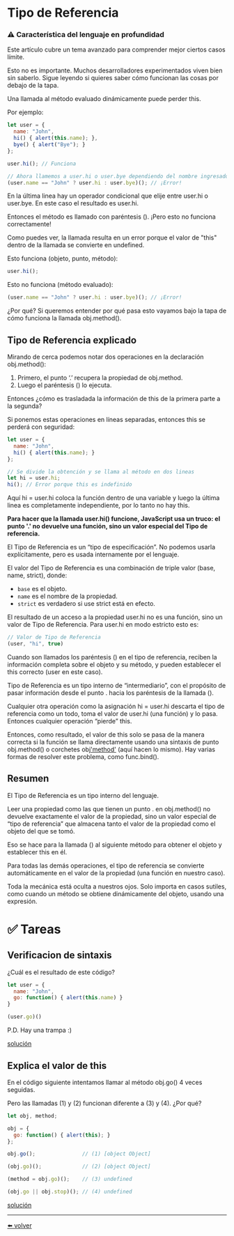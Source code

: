 # Tipo de Referencia

### ⚠️ Característica del lenguaje en profundidad
Este artículo cubre un tema avanzado para comprender mejor ciertos casos límite.

Esto no es importante. Muchos desarrolladores experimentados viven bien sin saberlo. Sigue leyendo si quieres saber cómo funcionan las cosas por debajo de la tapa.

Una llamada al método evaluado dinámicamente puede perder this.

Por ejemplo:

````js
let user = {
  name: "John",
  hi() { alert(this.name); },
  bye() { alert("Bye"); }
};

user.hi(); // Funciona

// Ahora llamemos a user.hi o user.bye dependiendo del nombre ingresado
(user.name == "John" ? user.hi : user.bye)(); // ¡Error!
````

En la última linea hay un operador condicional que elije entre user.hi o user.bye. En este caso el resultado es user.hi.

Entonces el método es llamado con paréntesis (). ¡Pero esto no funciona correctamente!

Como puedes ver, la llamada resulta en un error porque el valor de "this" dentro de la llamada se convierte en undefined.

Esto funciona (objeto, punto, método):

````js
user.hi();
````

Esto no funciona (método evaluado):

````js
(user.name == "John" ? user.hi : user.bye)(); // ¡Error!
````

¿Por qué? Si queremos entender por qué pasa esto vayamos bajo la tapa de cómo funciona la llamada obj.method().

## Tipo de Referencia explicado

Mirando de cerca podemos notar dos operaciones en la declaración obj.method():

1.  Primero, el punto ‘.’ recupera la propiedad de obj.method.
2.  Luego el paréntesis () lo ejecuta.

Entonces ¿cómo es trasladada la información de this de la primera parte a la segunda?

Si ponemos estas operaciones en líneas separadas, entonces this se perderá con seguridad:

````js
let user = {
  name: "John",
  hi() { alert(this.name); }
};

// Se divide la obtención y se llama al método en dos lineas
let hi = user.hi;
hi(); // Error porque this es indefinido
````

Aquí hi = user.hi coloca la función dentro de una variable y luego la última linea es completamente independiente, por lo tanto no hay this.

**Para hacer que la llamada user.hi() funcione, JavaScript usa un truco: el punto '.' no devuelve una función, sino un valor especial del Tipo de referencia.**

El Tipo de Referencia es un “tipo de especificación”. No podemos usarla explícitamente, pero es usada internamente por el lenguaje.

El valor del Tipo de Referencia es una combinación de triple valor (base, name, strict), donde:

* `base` es el objeto.
* `name` es el nombre de la propiedad.
* `strict` es verdadero si use strict está en efecto.

El resultado de un acceso a la propiedad user.hi no es una función, sino un valor de Tipo de Referencia. Para user.hi en modo estricto esto es:

````js
// Valor de Tipo de Referencia
(user, "hi", true)
````

Cuando son llamados los paréntesis () en el tipo de referencia, reciben la información completa sobre el objeto y su método, y pueden establecer el this correcto (user en este caso).

Tipo de Referencia es un tipo interno de “intermediario”, con el propósito de pasar información desde el punto . hacia los paréntesis de la llamada ().

Cualquier otra operación como la asignación hi = user.hi descarta el tipo de referencia como un todo, toma el valor de user.hi (una función) y lo pasa. Entonces cualquier operación “pierde” this.

Entonces, como resultado, el valor de this solo se pasa de la manera correcta si la función se llama directamente usando una sintaxis de punto obj.method() o corchetes obj['method']() (aquí hacen lo mismo). Hay varias formas de resolver este problema, como func.bind().

## Resumen

El Tipo de Referencia es un tipo interno del lenguaje.

Leer una propiedad como las que tienen un punto . en obj.method() no devuelve exactamente el valor de la propiedad, sino un valor especial de “tipo de referencia” que almacena tanto el valor de la propiedad como el objeto del que se tomó.

Eso se hace para la llamada () al siguiente método para obtener el objeto y establecer this en él.

Para todas las demás operaciones, el tipo de referencia se convierte automáticamente en el valor de la propiedad (una función en nuestro caso).

Toda la mecánica está oculta a nuestros ojos. Solo importa en casos sutiles, como cuando un método se obtiene dinámicamente del objeto, usando una expresión.

# ✅ Tareas

## Verificacion de sintaxis

¿Cuál es el resultado de este código?

````js
let user = {
  name: "John",
  go: function() { alert(this.name) }
}

(user.go)()
````

P.D. Hay una trampa :)

[solución]()

## Explica el valor de this

En el código siguiente intentamos llamar al método obj.go() 4 veces seguidas.

Pero las llamadas (1) y (2) funcionan diferente a (3) y (4). ¿Por qué?

````js
let obj, method;

obj = {
  go: function() { alert(this); }
};

obj.go();               // (1) [object Object]

(obj.go)();             // (2) [object Object]

(method = obj.go)();    // (3) undefined

(obj.go || obj.stop)(); // (4) undefined
````

[solución]()

---
[⬅️ volver](https://github.com/VictorHugoAguilar/javascript-interview-questions-explained/blob/main/theory/js-misc/readme.md)

